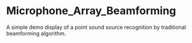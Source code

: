 # Microphone_Array_Beamforming
A simple demo display of a point sound source recognition by traditional beamforming algorithm.
